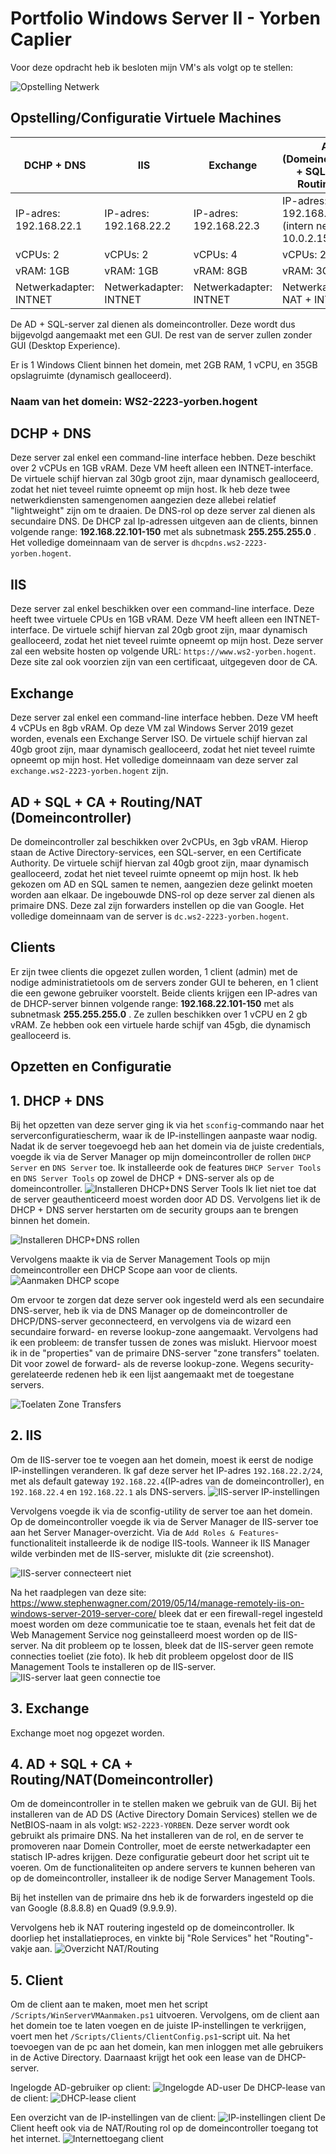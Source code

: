 # Portfolio Windows Server II - Yorben Caplier

Voor deze opdracht heb ik besloten mijn VM's als volgt op te stellen:

![Opstelling Netwerk](img/Opstelling.png)


## Opstelling/Configuratie Virtuele Machines
|DCHP + DNS| IIS | Exchange  | AD (Domeincontroller) + SQL + CA + Routing/NAT|
|---|---|---|---|
|IP-adres: 192.168.22.1   |IP-adres: 192.168.22.2   |IP-adres: 192.168.22.3   |IP-adres: 192.168.22.4 (intern netwerk) + 10.0.2.15 (NAT)  |
|vCPUs: 2   | vCPUs: 2  | vCPUs: 4  | vCPUs: 2  |  
| vRAM: 1GB  | vRAM: 1GB  | vRAM: 8GB  | vRAM: 3GB  |
| Netwerkadapter: INTNET  | Netwerkadapter: INTNET  | Netwerkadapter: INTNET  | Netwerkadapter: NAT + INTNET   |

De AD + SQL-server zal dienen als domeincontroller. Deze wordt dus bijgevolgd aangemaakt met een GUI. De rest van de server zullen zonder GUI (Desktop Experience).

Er is 1 Windows Client binnen het domein, met 2GB RAM, 1 vCPU, en 35GB opslagruimte (dynamisch gealloceerd).
### Naam van het domein: WS2-2223-yorben.hogent

## DCHP + DNS
Deze server zal enkel een command-line interface hebben. Deze beschikt over 2 vCPUs en 1GB vRAM. Deze VM heeft alleen een INTNET-interface. De virtuele schijf hiervan zal 30gb groot zijn, maar dynamisch gealloceerd, zodat het niet teveel ruimte opneemt op mijn host. Ik heb deze twee netwerkdiensten samengenomen aangezien deze allebei relatief "lightweight" zijn om te draaien. De DNS-rol op deze server zal dienen als secundaire DNS. De DHCP zal Ip-adressen uitgeven aan de clients, binnen volgende range: **192.168.22.101-150** met als subnetmask **255.255.255.0** . Het volledige domeinnaam van de server is `dhcpdns.ws2-2223-yorben.hogent`. 
## IIS
Deze server zal enkel beschikken over een command-line interface. Deze heeft twee virtuele CPUs en 1GB vRAM. Deze VM heeft alleen een INTNET-interface. De virtuele schijf hiervan zal 20gb groot zijn, maar dynamisch gealloceerd, zodat het niet teveel ruimte opneemt op mijn host. Deze server zal een website hosten op volgende URL: `https://www.ws2-yorben.hogent`. Deze site zal ook voorzien zijn van een certificaat, uitgegeven door de CA.
## Exchange
Deze server zal enkel een command-line interface hebben. Deze VM heeft 4 vCPUs en 8gb vRAM. Op deze VM zal Windows Server 2019 gezet worden, evenals een Exchange Server ISO. De virtuele schijf hiervan zal 40gb groot zijn, maar dynamisch gealloceerd, zodat het niet teveel ruimte opneemt op mijn host. Het volledige domeinnaam van deze server zal `exchange.ws2-2223-yorben.hogent` zijn.

## AD + SQL + CA + Routing/NAT (Domeincontroller)
De domeincontroller zal beschikken over 2vCPUs, en 3gb vRAM. Hierop staan de Active Directory-services, een SQL-server, en een Certificate Authority. De virtuele schijf hiervan zal 40gb groot zijn, maar dynamisch gealloceerd, zodat het niet teveel ruimte opneemt op mijn host. Ik heb gekozen om AD en SQL samen te nemen, aangezien deze gelinkt moeten worden aan elkaar. De ingebouwde DNS-rol op deze server zal dienen als primaire DNS. Deze zal zijn forwarders instellen op die van Google. Het volledige domeinnaam van de server is `dc.ws2-2223-yorben.hogent`.

## Clients

Er zijn twee clients die opgezet zullen worden, 1 client (admin) met de nodige administratietools om de servers zonder GUI te beheren, en 1 client die een gewone gebruiker voorstelt. Beide clients krijgen een IP-adres van de DHCP-server binnen volgende range: **192.168.22.101-150** met als subnetmask **255.255.255.0** . Ze zullen beschikken over 1 vCPU en 2 gb vRAM. Ze hebben ook een virtuele harde schijf van 45gb, die dynamisch gealloceerd is.

## Opzetten en Configuratie

## 1. DHCP + DNS
Bij het opzetten van deze server ging ik via het `sconfig`-commando naar het serverconfiguratiescherm, waar ik de IP-instellingen aanpaste waar nodig. Nadat ik de server toegevoegd heb aan het domein via de juiste credentials, voegde ik via de Server Manager op mijn domeincontroller de rollen `DHCP Server` en `DNS Server` toe. Ik installeerde ook de features `DHCP Server Tools` en `DNS Server Tools` op zowel de DHCP + DNS-server als op de domeincontroller.
![Installeren DHCP+DNS Server Tools](img/DHCPDNSServerToolsInstall.png)
Ik liet niet toe dat de server geauthenticeerd moest worden door AD DS. Vervolgens liet ik de DHCP + DNS server herstarten om de security groups aan te brengen binnen het domein. 

![Installeren DHCP+DNS rollen](img/DHCPDNSinstalleren.png)

Vervolgens maakte ik via de Server Management Tools op mijn domeincontroller een DHCP Scope aan voor de clients.
![Aanmaken DHCP scope](img/DCHPScope.png)

Om ervoor te zorgen dat deze server ook ingesteld werd als een secundaire DNS-server, heb ik via de DNS Manager op de domeincontroller de DHCP/DNS-server geconnecteerd, en vervolgens via de wizard een secundaire forward- en reverse lookup-zone aangemaakt. Vervolgens had ik een probleem: de transfer tussen de zones was mislukt. Hiervoor moest ik in de "properties" van de primaire DNS-server "zone transfers" toelaten. Dit voor zowel de forward- als de reverse lookup-zone. Wegens security-gerelateerde redenen heb ik een lijst aangemaakt met de toegestane servers.

![Toelaten Zone Transfers](img/AllowZoneTransfers.png)
## 2. IIS
Om de IIS-server toe te voegen aan het domein, moest ik eerst de nodige IP-instellingen veranderen. Ik gaf deze server het IP-adres `192.168.22.2/24`, met als default gateway `192.168.22.4`(IP-adres van de domeincontroller), en `192.168.22.4` en `192.168.22.1` als DNS-servers.
![IIS-server IP-instellingen](img/IPadresIIS.png)

Vervolgens voegde ik via de sconfig-utility de server toe aan het domein. Op de domeincontroller voegde ik via de Server Manager de IIS-server toe aan het Server Manager-overzicht. Via de `Add Roles & Features`-functionaliteit installeerde ik de nodige IIS-tools. 
Wanneer ik IIS Manager wilde verbinden met de IIS-server, mislukte dit (zie screenshot).

![IIS-server connecteert niet](img/IISServerConnectNiet.png)

Na het raadplegen van deze site: https://www.stephenwagner.com/2019/05/14/manage-remotely-iis-on-windows-server-2019-server-core/ bleek dat er een firewall-regel ingesteld moest worden om deze communicatie toe te staan, evenals het feit dat de Web Management Service nog geinstalleerd moest worden op de IIS-server. Na dit probleem op te lossen, bleek dat de IIS-server geen remote connecties toeliet (zie foto). Ik heb dit probleem opgelost door de IIS Management Tools te installeren op de IIS-server.
![IIS-server laat geen connectie toe](img/IISLaatGeenConnectieToe.png)

## 3. Exchange

Exchange moet nog opgezet worden.

## 4. AD + SQL + CA + Routing/NAT(Domeincontroller)

Om de domeincontroller in te stellen maken we gebruik van de GUI. Bij het installeren van de AD DS (Active Directory Domain Services) stellen we de NetBIOS-naam in als volgt: `WS2-2223-YORBEN`. Deze server wordt ook gebruikt als primaire DNS. Na het installeren van de rol, en de server te promoveren naar Domein Controller, moet de eerste netwerkadapter een statisch IP-adres krijgen. Deze configuratie gebeurt door het script uit te voeren. Om de functionaliteiten op andere servers te kunnen beheren van op de domeincontroller, installeer ik de nodige Server Management Tools.

Bij het instellen van de primaire dns heb ik de forwarders ingesteld op die van Google (8.8.8.8) en Quad9 (9.9.9.9).

Vervolgens heb ik NAT routering ingesteld op de domeincontroller. Ik doorliep het installatieproces, en vinkte bij "Role Services" het "Routing"-vakje aan. 
![Overzicht NAT/Routing](img/NATRouting.png)
## 5. Client

Om de client aan te maken, moet men het script `/Scripts/WinServerVMAanmaken.ps1` uitvoeren. Vervolgens, om de client aan het domein toe te laten voegen en de juiste IP-instellingen te verkrijgen, voert men het `/Scripts/Clients/ClientConfig.ps1`-script uit. Na het toevoegen van de pc aan het domein, kan men inloggen met alle gebruikers in de Active Directory. Daarnaast krijgt het ook een lease van de DHCP-server. 

Ingelogde AD-gebruiker op client:
![Ingelogde AD-user](img/DHCPLeaseClient.png)
De DHCP-lease van de client:
![DHCP-lease client](img/DHCPLeaseClient.png)

Een overzicht van de IP-instellingen van de client:
![IP-instellingen client](img/InternetInstellingenClient.png)
De Client heeft ook via de NAT/Routing rol op de domeincontroller toegang tot het internet.
![Internettoegang client](img/InternettoegangClient.png)
